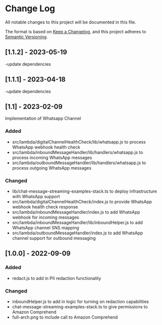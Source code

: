# Change Log
All notable changes to this project will be documented in this file.

The format is based on [Keep a Changelog](https://keepachangelog.com/en/1.0.0/),
and this project adheres to [Semantic Versioning](https://semver.org/spec/v2.0.0.html).

## [1.1.2] - 2023-05-19
-update dependencies 

## [1.1.1] - 2023-04-18
-update dependencies 

## [1.1] - 2023-02-09

Implementation of Whatsapp Channel

### Added
 - src/lambda/digitalChannelHealthCheck/lib/whatsapp.js to process WhatsApp webhook health check
- src/lambda/inboundMessageHandler/lib/handlers/whatsapp.js to process incoming WhatsApp messages
- src/lambda/outboundMessageHandler/lib/handlers/whatsapp.js to process outgoing WhatsApp messages
### Changed
- lib/chat-message-streaming-examples-stack.ts to deploy infrastructure with WhatsApp support
- src/lambda/digitalChannelHealthCheck/index.js to provide WhatsApp webhook health check response
- src/lambda/inboundMessageHandler/index.js to add WhatsApp webhook for incoming messages
- src/lambda/inboundMessageHandler/lib/inboundHelper.js to add WhatsApp channel SNS mapping
- src/lambda/outboundMessageHandler/index.js to add WhatsApp channel support for outbound messaging

## [1.0.0] - 2022-09-09
### Added
-  redact.js to add in PII redaction functionality

### Changed
- inboundHelper.js to add in logic for turning on redaction capabilities
- chat-message-streaming-examples-stack.ts to give permissions to Amazon Comprehend
- full-arch.png to include call to Amazon Comprehend



